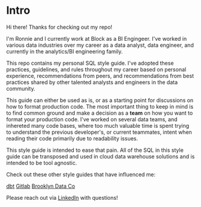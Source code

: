 # Intro

Hi there! Thanks for checking out my repo! 

I'm Ronnie and I currently work at Block as a BI Engingeer.  I've worked in various data industries over my career as a data analyst, data engineer, and currently in the analytics/BI engineering family.  

This repo contains my personal SQL style guide. I've adopted these practices, guidelines, and rules throughout my career based on personal experience, recommendations from peers, and recommendations from best practices shared by other talented analysts and engineers in the data community.

This guide can either be used as is, or as a starting point for discussions on how to format production code. The most important thing to keep in mind is to find common ground and make a decision as a **team** on how you want to format your production code.  I've worked on several data teams, and inhereted many code bases, where too much valuable time is spent trying to understand the previous developer's, or current teammates, intent when reading their code primarily due to readability issues.  

This style guide is intended to ease that pain.  All of the SQL in this style guide can be transposed and used in cloud data warehouse solutions and is intended to be tool agnostic.

Check out these other style guides that have influenced me:

[dbt](https://docs.getdbt.com/best-practices/how-we-style/2-how-we-style-our-sql)
[Gitlab](https://handbook.gitlab.com/handbook/business-technology/data-team/platform/sql-style-guide/#other-sql-style-guides)
[Brooklyn Data Co](https://github.com/brooklyn-data/co/blob/main/sql_style_guide.md)

Please reach out via [LinkedIn](https://www.linkedin.com/in/ronald-glickman-67294283/) with questions! 
